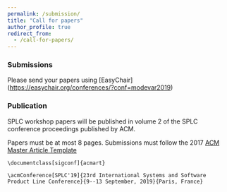 ```yaml
---
permalink: /submission/
title: "Call for papers"
author_profile: true
redirect_from: 
  - /call-for-papers/
---
```


### Submissions
Please send your papers  using [EasyChair] (https://easychair.org/conferences/?conf=modevar2019)

### Publication
SPLC workshop papers will be published in volume 2 of the SPLC conference proceedings published by ACM.

Papers must be at most 8 pages. Submissions must follow the 2017 [ACM Master Article Template](https://www.acm.org/publications/proceedings-template)

~~~~
\documentclass[sigconf]{acmart}

\acmConference[SPLC'19]{23rd International Systems and Software Product Line Conference}{9--13 September, 2019}{Paris, France}
~~~~
